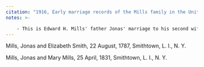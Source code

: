 ```yaml
---
citation: "1916, Early marriage records of the Mills family in the United States : official and authoritative records of Mills marriages in the original states and colonies from 1628 to 1865 by William Montgomery Clemens, p36, ancestry.com."
notes: >-

    - This is Edward H. Mills' father Jonas' marriage to his second wife after Edward's mother died.
---
```

Mills, Jonas and Elizabeth Smith, 22 August, 1787, Smithtown, L. I., N. Y.

Mills, Jonas and Mary Mills, 25 April, 1831, Smithtown, L. I., N. Y. 
